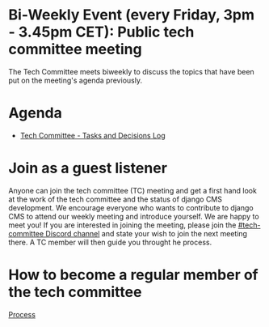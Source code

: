 # Bi-Weekly Event (every Friday, 3pm - 3.45pm CET): Public tech committee meeting 

The Tech Committee meets biweekly to discuss the topics that have been put on the meeting's agenda previously.

# Agenda 

- [Tech Committee - Tasks and Decisions Log](/tech-committee/tasks-and-decisions-log.md)


# Join as a guest listener 

Anyone can join the tech committee (TC) meeting and get a first hand look at the work of the tech committee and the status of django CMS development. We encourage everyone who wants to contribute to django CMS to attend our weekly meeting and introduce yourself. We are happy to meet you! 
If you are interested in joining the meeting, please join the [#tech-committee Discord channel](https://discord-tech-committee-channel.django-cms.org) and state your wish to join the next meeting there. A TC member will then guide you throught he process.


# How to become a regular member of the tech committee

[Process](/tech-committee/about.md#become-am-member-of-the-tech-committee)
